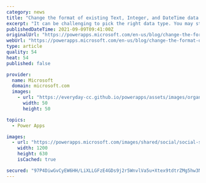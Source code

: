```yaml
---
category: news
title: "Change the format of existing Text, Integer, and DateTime data types to compatible formats+ 2 new formats."
excerpt: "It can be challenging to pick the right data type. You may start with a text field to store your email addresses and then later realize there is an Email type.  Maybe you picked DateTime when really you only needed Date. A new API has been made public that will allow users to change the format of a Text,"
publishedDateTime: 2021-09-09T09:41:00Z
originalUrl: "https://powerapps.microsoft.com/en-us/blog/change-the-format-of-existing-text-integer-and-datetime-data-types-to-compatible-formats-2-new-formats/"
webUrl: "https://powerapps.microsoft.com/en-us/blog/change-the-format-of-existing-text-integer-and-datetime-data-types-to-compatible-formats-2-new-formats/"
type: article
quality: 54
heat: 54
published: false

provider:
  name: Microsoft
  domain: microsoft.com
  images:
    - url: "https://everyday-cc.github.io/powerapps/assets/images/organizations/microsoft.com-50x50.jpg"
      width: 50
      height: 50

topics:
  - Power Apps

images:
  - url: "https://powerapps.microsoft.com/images/shared/social/social-share-post-ignite.png"
    width: 1200
    height: 630
    isCached: true

secured: "97P4DiwGvCyEW6HH/LiXLLGFzE4GDs9j2r5WnvlVa5u+Xtex9tdtrZMg5hw3N3QD11z2BRYYog2fD9VE6jpDjjkVYb82fhjwhDA7hreYV/yclGkZ748NL7BpnxqFmvYL6590ySzulgUXl/D48X0ne62z8DgHkZnI8KthWEl3vpN4i4jrcA3m8RZKd3OBfxThNoGPromI7NDrd5E454pmVUGYqmUic1+Is3/t0eNqbJQQI1rkTGMQT5LzuLt9M4hJL8UoM2vAh4pCMZ8OT3Klrs6HFBl2pLWEFFiU4lQ51Z9MNLxFk2dQoatTkS1yMVjerlKyqaf/TOljPgg2z6sDFQE9SOyh4HHzfKBB87wSITo=;dioynY5wd5XJTuDEvhq/Nw=="
---
```


